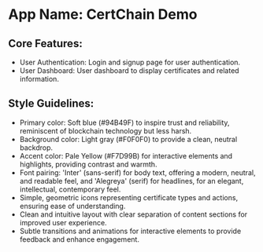 # **App Name**: CertChain Demo

## Core Features:

- User Authentication: Login and signup page for user authentication.
- User Dashboard: User dashboard to display certificates and related information.

## Style Guidelines:

- Primary color: Soft blue (#94B49F) to inspire trust and reliability, reminiscent of blockchain technology but less harsh.
- Background color: Light gray (#F0F0F0) to provide a clean, neutral backdrop.
- Accent color: Pale Yellow (#F7D99B) for interactive elements and highlights, providing contrast and warmth.
- Font pairing: 'Inter' (sans-serif) for body text, offering a modern, neutral, and readable feel, and 'Alegreya' (serif) for headlines, for an elegant, intellectual, contemporary feel.
- Simple, geometric icons representing certificate types and actions, ensuring ease of understanding.
- Clean and intuitive layout with clear separation of content sections for improved user experience.
- Subtle transitions and animations for interactive elements to provide feedback and enhance engagement.
